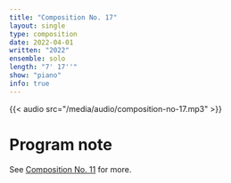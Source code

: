 ```yaml
---
title: "Composition No. 17"
layout: single
type: composition
date: 2022-04-01
written: "2022"
ensemble: solo
length: "7' 17''"
show: "piano"
info: true
---
```


{{< audio src="/media/audio/composition-no-17.mp3" >}}

# Program note

See [Composition No. 11](/works/solo/composition-no.-11) for more.